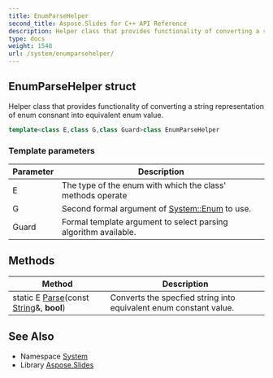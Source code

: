 ```yaml
---
title: EnumParseHelper
second_title: Aspose.Slides for C++ API Reference
description: Helper class that provides functionality of converting a string representation of enum consnant into equivalent enum value.
type: docs
weight: 1548
url: /system/enumparsehelper/
---
```

## EnumParseHelper struct


Helper class that provides functionality of converting a string representation of enum consnant into equivalent enum value.

```cpp
template<class E,class G,class Guard>class EnumParseHelper
```


### Template parameters

| Parameter | Description |
| --- | --- |
| E | The type of the enum with which the class' methods operate |
| G | Second formal argument of [System::Enum](../enum/) to use. |
| Guard | Formal template argument to select parsing algorithm available. |
## Methods

| Method | Description |
| --- | --- |
| static E [Parse](./parse/)(const [String](../string/)\&, **bool**) | Converts the specfied string into equivalent enum constant value. |

## See Also

* Namespace [System](../)
* Library [Aspose.Slides](../../)